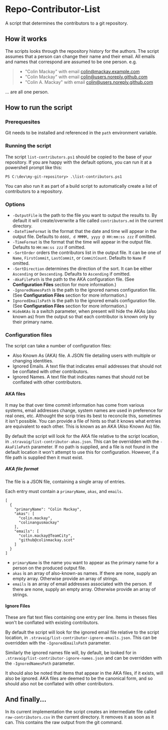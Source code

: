 # Repo-Contributor-List
A script that determines the contributors to a git repository.

## How it works
The scripts looks through the repository history for the authors. The script assumes that a person can change their name and their email. All emails and names that correspond are assumed to be one person. e.g. 
> * "Colin Mackay" with email colin@mackay.example.com
> * "Colin Mackay" with email colin@users.noreply.github.com
> * "Colin A. Mackay" with email colin@users.noreply.github.com

... are all one person.

## How to run the script

### Prerequesites

Git needs to be installed and referenced in the `path` environment variable.

### Running the script

The script `list-contributors.ps1` should be copied to the base of your repository. If you are happy with the default options, you can run it at a powershell prompt like this:

```
PS C:\dev\my-git-repository> .\list-contributors.ps1
```

You can also run it as part of a build script to automatically create a list of contributors to a repository.

### Options

* `-OutputFile` is the path to the file you want to output the results to. By default it will create/overwrite a file called `contributors.md` in the current directory.
* `-DateTimeFormat` is the format that the date and time will appear in the output file. Defaults to `dddd, d MMMM, yyyy @ HH:mm:ss zzz` if omitted.
* `-TimeFormat` is the format that the time will appear in the output file. Defaults to `HH:mm:ss zzz` if omitted.
* `-SortOrder` orders the contributors list in the output file. It can be one of `Name`, `FirstCommit`, `LastCommit`, or `CommitCount`. Defaults to `Name` if omitted.
* `-SortDirection` determines the direction of the sort. It can be either `Ascending` or `Descending`. Defaults to `Ascending` if omitted.
* `-AkaFilePath` is the path to the AKA configuration file. (See **Configuration Files** section for more information.)
* `-IgnoredNamesPath` is the path to the ignored names configuration file. (See **Configuration Files** section for more information.)
* `IgnoredEmailsPath` is the path to the ignored emails configuration file. (See **Configuration Files** section for more information.)
* `HideAKAs` is a switch parameter, when present will hide the AKAs (also known as) from the output so that each contributor is known only by their primary name.

### Configuration files

The script can take a number of configuration files:

* Also Known As (AKA) file. A JSON file detailing users with multiple or changing identities.
* Ignored Emails. A text file that indicates email addresses that should not be conflated with other contributors.
* Ignored Names. A text file that indicates names that should not be conflated with other contributors.

#### AKA files

It may be that over time commit information has come from various systems, email addresses change, system names are used in preference for real ones, etc. Althought the scrip tries its best to reconcile this, sometimes it isn't possible. You can provide a file of hints so that it knows what entries are equivalent to each other. This is known as an AKA (Also Known As) file. 

By default the script will look for the AKA file relative to the script location, in `.stravaig/list-contributor-akas.json`. This can be overridden with the `-AkaFilePath` parameter. If no path is supplied, and a file is not found in the default location it won't attempt to use this for configuration. However, if a file path is supplied then it must exist.

##### AKA file format

The file is a JSON file, containing a single array of entries.

Each entry must contain a `primaryName`, `akas`, and `emails`.
```
[
  {
    "primaryName": "Colin Mackay",
    "akas": [
      "colin.mackay",
      "colinangusmackay"
    ],
    "emails": [
      "colin.mackay@TeamCity",
      "github@colinmackay.scot"
    ]
  }
]
```

* `primaryName` is the name you want to appear as the primary name for a person on the produced output file.
* `akas` is an array of also-known-as names. If there are none, supply an empty array. Otherwise provide an array of strings.
* `emails` is an array of email addresses associated with the person. If there are none, supply an empty array. Otherwise provide an array of strings.

#### Ignore Files

These are flat text files containing one entry per line. Items in theses files won't be conflated with existing contributors.

By default the script will look for the ignored email file relative to the script location, in `.stravaig/list-contributor-ignore-emails.json`. This can be overridden with the `-IgnoredEmailsPath` parameter. 

Similarly the ignored names file will, by default, be looked for in `.stravaig/list-contributor-ignore-names.json` and can be overridden with the `-IgnoredNamesPath` parameter.

It should also be noted that items that appear in the AKA files, if it exists, will also be ignored. AKA files are deemed to be the canonical form, and so should also not be conflated with other contributors.

## And finally...

In its current implementation the script creates an intermediate file called `raw-contributors.csv` in the current directory. It removes it as soon as it can. This contains the raw output from the git command.